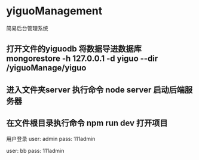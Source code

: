 # yiguoManagement
简易后台管理系统

## 打开文件的yiguodb 将数据导进数据库 mongorestore -h 127.0.0.1 -d yiguo --dir /yiguoManage/yiguo

## 进入文件夹server 执行命令 node server 启动后端服务器

## 在文件根目录执行命令 npm run dev 打开项目

用户登录
user: admin
pass: 111admin

user: bb
pass: 111admin
